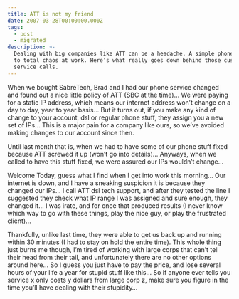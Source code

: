 ```yaml
---
title: ATT is not my friend
date: 2007-03-28T00:00:00.000Z
tags:
  - post
  - migrated
description: >-
  Dealing with big companies like ATT can be a headache. A simple phone fix led
  to total chaos at work. Here’s what really goes down behind those customer
  service calls.
---
```


When we bought SabreTech, Brad and I had our phone service changed and found out a nice little policy of ATT (SBC at the time)… We were paying for a static IP address, which means our internet address won’t change on a day to day, year to year basis… But it turns out, if you make any kind of change to your account, dsl or regular phone stuff, they assign you a new set of IPs… This is a major pain for a company like ours, so we’ve avoided making changes to our account since then.

Until last month that is, when we had to have some of our phone stuff fixed because ATT screwed it up (won’t go into details)… Anyways, when we called to have this stuff fixed, we were assured our IPs wouldn’t change…

Welcome Today, guess what I find when I get into work this morning… Our internet is down, and I have a sneaking suspicion it is because they changed our IPs… I call ATT dsl tech support, and after they tested the line I suggested they check what IP range I was assigned and sure enough, they changed it… I was irate, and for once that produced results (I never know which way to go with these things, play the nice guy, or play the frustrated client)…

Thankfully, unlike last time, they were able to get us back up and running within 30 minutes (I had to stay on hold the entire time). This whole thing just burns me though, I’m tired of working with large corps that can’t tell their head from their tail, and unfortunately there are no other options around here… So I guess you just have to pay the price, and lose several hours of your life a year for stupid stuff like this… So if anyone ever tells you service x only costs y dollars from large corp z, make sure you figure in the time you’ll have dealing with their stupidity…
